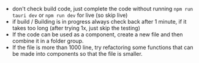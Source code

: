 * don't check build code, just complete the code without running `npm run tauri dev` or `npm run dev` for live (so skip live)
* if build / Building is in progress always check back after 1 minute, if it takes too long (after trying 1x, just skip the testing)
* If the code can be used as a component, create a new file and then combine it in a folder group.
* If the file is more than 1000 line, try refactoring some functions that can be made into components so that the file is smaller.